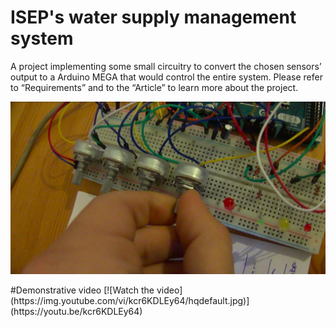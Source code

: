 # ISEP's water supply management system
A project implementing some small circuitry to convert the chosen sensors’ output to a Arduino MEGA that would control the  entire system.
Please refer to “Requirements” and to the “Article” to learn more about the project.
<p align="center">
  <img src="./watering.png"/>
</p>
#Demonstrative video
[![Watch the video](https://img.youtube.com/vi/kcr6KDLEy64/hqdefault.jpg)](https://youtu.be/kcr6KDLEy64)
